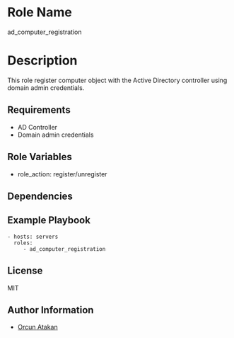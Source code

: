Role Name
=========

ad_computer_registration

Description
=========

This role register computer object with the Active Directory controller using domain admin credentials.


Requirements
------------

- AD Controller
- Domain admin credentials

Role Variables
--------------

- role_action: register/unregister

Dependencies
------------



Example Playbook
----------------

    - hosts: servers
      roles:
         - ad_computer_registration

License
-------

MIT

Author Information
------------------

- [Orcun Atakan](https://github.com/oatakan/)